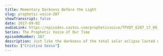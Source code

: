 ```yaml
---
title: Momentary Darkness Before the Light
slug: prophetic-voice-287
showTranscript: false
date: 2017-09-02
audioLink: https://episodes.castos.com/propheticvoice/TPVOT_E287_17_09_02-03_Momentary_Darkness_Before_the_Light.mp3
Series: The Prophetic Voice of Our Time
episodeNumber: 287
description: Just like the darkness of the total solar eclipse lasted only a short moment, the darkness of our times will be quickly cast out by the light of God through His people.
hosts: ["Cristina Sosso"]
---
```

